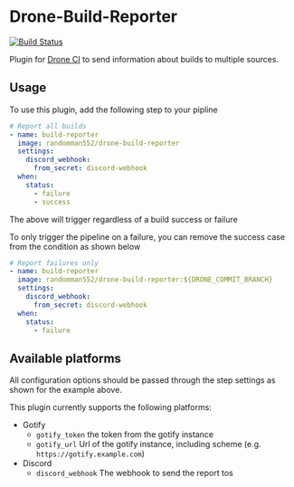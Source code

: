 # Drone-Build-Reporter
[![Build Status](https://drone.ggrainger.uk/api/badges/randomman552/Drone-Build-Reporter/status.svg?ref=refs/heads/main)](https://drone.ggrainger.uk/randomman552/Drone-Build-Reporter)

Plugin for [Drone CI](https://www.drone.io/) to send information about builds to multiple sources.

## Usage
To use this plugin, add the following step to your pipline
```yaml
# Report all builds
- name: build-reporter
  image: randomman552/drone-build-reporter
  settings:
    discord_webhook:
      from_secret: discord-webhook
  when:
    status:
      - failure
      - success
```
The above will trigger regardless of a build success or failure

To only trigger the pipeline on a failure, you can remove the success case from the condition as shown below
```yaml
# Report failures only
- name: build-reporter
  image: randomman552/drone-build-reporter:${DRONE_COMMIT_BRANCH}
  settings:
    discord_webhook:
      from_secret: discord-webhook
  when:
    status:
      - failure
```

## Available platforms
All configuration options should be passed through the step settings as shown for the example above.

This plugin currently supports the following platforms:
- Gotify
  - `gotify_token` the token from the gotify instance
  - `gotify_url` Url of the gotify instance, including scheme (e.g. `https://gotify.example.com`)
- Discord
  - `discord_webhook` The webhook to send the report tos
